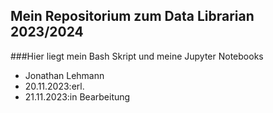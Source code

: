 ## Mein Repositorium zum Data Librarian 2023/2024
###Hier liegt mein Bash Skript und meine Jupyter Notebooks
- Jonathan Lehmann
- 20.11.2023:erl.
- 21.11.2023:in Bearbeitung 
